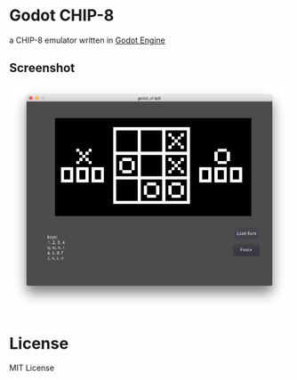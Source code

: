 # Godot CHIP-8

a CHIP-8 emulator written in [Godot Engine](http://www.godotengine.org/)

## Screenshot
![Screenshot](/screenshot.png?raw=true)

# License

MIT License